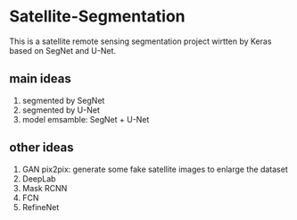# Satellite-Segmentation

This is a satellite remote sensing segmentation project wirtten by Keras based on SegNet and U-Net.

## main ideas
1. segmented by SegNet
2. segmented by U-Net
3. model emsamble: SegNet + U-Net

## other ideas
1. GAN pix2pix: generate some fake satellite images to enlarge the dataset
2. DeepLab
3. Mask RCNN
4. FCN
5. RefineNet
